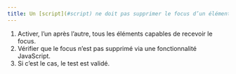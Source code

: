 ```yaml
---
title: Un [script](#script) ne doit pas supprimer le focus d’un élément qui le reçoit. Cette règle est-elle respectée (hors cas particuliers) ?
---
```


1. Activer, l’un après l’autre, tous les éléments capables de recevoir le focus.
2. Vérifier que le focus n’est pas supprimé via une fonctionnalité JavaScript.
3. Si c’est le cas, le test est validé.